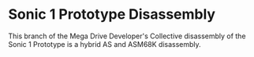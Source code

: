 # Sonic 1 Prototype Disassembly
This branch of the Mega Drive Developer's Collective disassembly of the Sonic 1 Prototype is a hybrid AS and ASM68K disassembly.